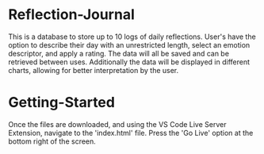 # Reflection-Journal
This is a database to store up to 10 logs of daily reflections. User's have the option to describe their day with an unrestricted length, select an emotion descriptor, and apply a rating. The data will all be saved and can be retrieved between uses. Additionally the data will be displayed in different charts, allowing for better interpretation by the user.
# Getting-Started
Once the files are downloaded, and using the VS Code Live Server Extension, navigate to the 'index.html' file. Press the 'Go Live' option at the bottom right of the screen.
